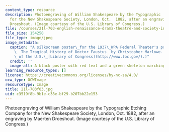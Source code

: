 ```yaml
---
content_type: resource
description: Photoengraving of William Shakespeare by the Typographic  Etching Company
  for the New Shakespeare Society, London, Oct.  1882, after an engraving by Maerten
  Droeshout. (Image courtesy of the U.S. Library of Congress.)
file: /courses/21l-703-english-renaissance-drama-theatre-and-society-in-the-age-of-shakespeare-fall-2003/c3519f8b9b1ec38ebf29b207bb22e153_21l-703f03.jpg
file_size: 154258
file_type: image/jpeg
image_metadata:
  caption: "A silkscreen poster\_for the 1937\_WPA Federal Theater's production of\
    \ _The Tragical History of Doctor Faustus_ by Christopher Marlowe. (Image courtesy\
    \ of the U.S.\_[Library of Congress](http://www.loc.gov/).)"
  credit: ''
  image-alt: A black poster with red text and a green skeleton marching with a drum.
learning_resource_types: []
license: https://creativecommons.org/licenses/by-nc-sa/4.0/
ocw_type: OCWImage
resourcetype: Image
title: 21l-703f03.jpg
uid: c3519f8b-9b1e-c38e-bf29-b207bb22e153
---
```

Photoengraving of William Shakespeare by the Typographic  Etching Company for the New Shakespeare Society, London, Oct.  1882, after an engraving by Maerten Droeshout. (Image courtesy of the U.S. Library of Congress.)